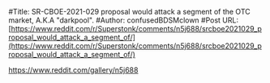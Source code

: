 #Title: SR-CBOE-2021-029 proposal would attack a segment of the OTC market, A.K.A "darkpool".
#Author: confusedBDSMclown
#Post URL: [https://www.reddit.com/r/Superstonk/comments/n5j688/srcboe2021029_proposal_would_attack_a_segment_of/](https://www.reddit.com/r/Superstonk/comments/n5j688/srcboe2021029_proposal_would_attack_a_segment_of/)


https://www.reddit.com/gallery/n5j688
